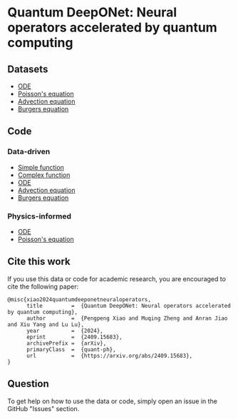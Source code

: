 # Quantum DeepONet: Neural operators accelerated by quantum computing

## Datasets

- [ODE](data/ode_generation.py)
- [Poisson's equation](data/poisson_generation.py)
- [Advection equation](data/advection_generation.py)
- [Burgers equation](data/burgers_generation.py)

## Code

### Data-driven
- [Simple function](src/data_driven/simple_function)
- [Complex function](src/data_driven/complex_function)
- [ODE](src/data_driven/ode)
- [Advection equation](src/data_driven/advection)
- [Burgers equation](src/data_driven/burgers)

### Physics-informed
- [ODE](src/physics_informed/ode/)
- [Poisson's equation](src/physics_informed/poisson/)

## Cite this work

If you use this data or code for academic research, you are encouraged to cite the following paper:

```
@misc{xiao2024quantumdeeponetneuraloperators,
      title         =  {Quantum DeepONet: Neural operators accelerated by quantum computing}, 
      author        =  {Pengpeng Xiao and Muqing Zheng and Anran Jiao and Xiu Yang and Lu Lu},
      year          =  {2024},
      eprint        =  {2409.15683},
      archivePrefix =  {arXiv},
      primaryClass  =  {quant-ph},
      url           =  {https://arxiv.org/abs/2409.15683}, 
}
```

## Question

To get help on how to use the data or code, simply open an issue in the GitHub "Issues" section.